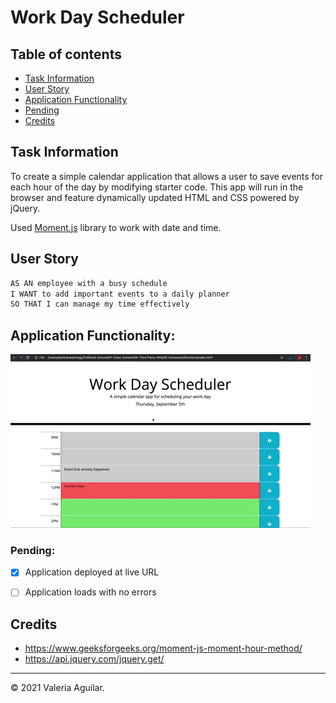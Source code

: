 # Work Day Scheduler

## Table of contents
* [Task Information](#Task-Information)
* [User Story](#User-Story)
* [Application Functionality](#App-F)
* [Pending](#Pending)
* [Credits](#Credits)




## Task Information

To create a simple calendar application that allows a user to save events for each hour of the day by modifying starter code. This app will run in the browser and feature dynamically updated HTML and CSS powered by jQuery.

Used [Moment.js](https://momentjs.com/) library to work with date and time. 



## User Story

```md
AS AN employee with a busy schedule
I WANT to add important events to a daily planner
SO THAT I can manage my time effectively
```


## Application Functionality:


![A user clicks on slots on the color-coded calendar and edits the events.](./Assets/05-third-party-apis-homework-demo.gif)



### Pending:

- [x] Application deployed at live URL 
- [ ] Application loads with no errors


## Credits


- https://www.geeksforgeeks.org/moment-js-moment-hour-method/
- https://api.jquery.com/jquery.get/

---

© 2021 Valeria Aguilar.
